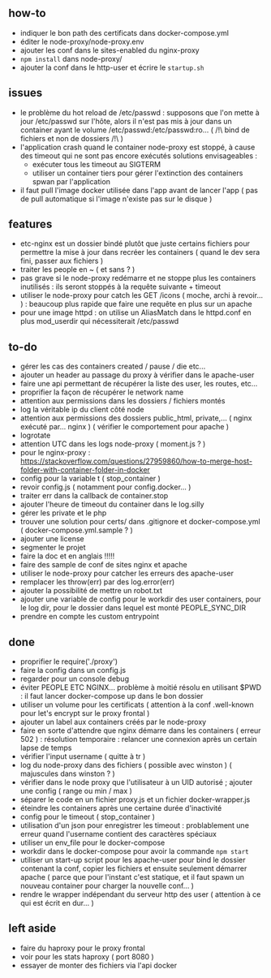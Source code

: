 ## how-to

 - indiquer le bon path des certificats dans docker-compose.yml
 - éditer le node-proxy/node-proxy.env
 - ajouter les conf dans le sites-enabled du nginx-proxy
 - `npm install` dans node-proxy/
 - ajouter la conf dans le http-user et écrire le `startup.sh`


## issues

 - le problème du hot reload de /etc/passwd : supposons que l'on mette à jour /etc/passwd sur l'hôte,
   alors il n'est pas mis à jour dans un container ayant le volume /etc/passwd:/etc/passwd:ro...
   ( /!\ bind de fichiers et non de dossiers /!\ )
 - l'application crash quand le container node-proxy est stoppé, à cause des timeout qui ne sont pas encore exécutés
   solutions envisageables : 
   * exécuter tous les timeout au SIGTERM
   * utiliser un container tiers pour gérer l'extinction des containers spwan par l'application 
 - il faut pull l'image docker utilisée dans l'app avant de lancer l'app ( pas de pull automatique si l'image n'existe pas sur le disque )


## features

 - etc-nginx est un dossier bindé plutôt que juste certains fichiers pour permettre la mise à jour dans recréer les containers 
   ( quand le dev sera fini, passer aux fichiers )
 - traiter les people en ~ ( et sans ? )
 - pas grave si le node-proxy redémarre et ne stoppe plus les containers inutilisés : ils seront stoppés à la requête suivante + timeout
 - utiliser le node-proxy pour catch les GET /icons ( moche, archi à revoir... ) : beaucoup plus rapide que faire une requête en plus sur un apache
 - pour une image httpd : on utilise un AliasMatch dans le httpd.conf en plus mod_userdir qui nécessiterait /etc/passwd


## to-do

 - gérer les cas des containers created / pause / die etc...
 - ajouter un header au passage du proxy à vérifier dans le apache-user
 - faire une api permettant de récupérer la liste des user, les routes, etc...
 - proprifier la façon de récupérer le network name
 - attention aux permissions dans les dossiers / fichiers montés
 - log la véritable ip du client côté node
 - attention aux permissions des dossiers public_html, private,... ( nginx exécuté par... nginx ) ( vérifier le comportement pour apache )
 - logrotate
 - attention UTC dans les logs node-proxy ( moment.js ? )
 - pour le nginx-proxy : https://stackoverflow.com/questions/27959860/how-to-merge-host-folder-with-container-folder-in-docker
 - config pour la variable t ( stop_container )
 - revoir config.js ( notamment pour config.docker... )
 - traiter err dans la callback de container.stop
 - ajouter l'heure de timeout du container dans le log.silly
 - gérer les private et le php
 - trouver une solution pour certs/ dans .gitignore et docker-compose.yml ( docker-compose.yml.sample ? )
 - ajouter une license
 - segmenter le projet
 - faire la doc et en anglais !!!!!
 - faire des sample de conf de sites nginx et apache
 - utiliser le node-proxy pour catcher les erreurs des apache-user
 - remplacer les throw(err) par des log.error(err)
 - ajouter la possibilité de mettre un robot.txt
 - ajouter une variable de config pour le workdir des user containers, pour le log dir, pour le dossier dans lequel est monté PEOPLE_SYNC_DIR
 - prendre en compte les custom entrypoint


## done

 - proprifier le require('./proxy')
 - faire la config dans un config.js
 - regarder pour un console debug
 - éviter PEOPLE ETC NGINX... problème à moitié résolu en utilisant $PWD : il faut lancer docker-compose up dans le bon dossier
 - utiliser un volume pour les certificats ( attention à la conf .well-known pour let's encrypt sur le proxy frontal )
 - ajouter un label aux containers créés par le node-proxy
 - faire en sorte d'attendre que nginx démarre dans les containers ( erreur 502 ) : résolution temporaire : relancer une connexion après un certain lapse de temps
 - vérifier l'input username ( quitte à tr )
 - log du node-proxy dans des fichiers ( possible avec winston ) ( majuscules dans winston ? )
 - vérifier dans le node proxy que l'utilisateur à un UID autorisé ; ajouter une config ( range ou min / max )
 - séparer le code en un fichier proxy.js et un fichier docker-wrapper.js
 - éteindre les containers après une certaine durée d'inactivité
 - config pour le timeout ( stop_container )
 - utilisation d'un json pour enregistrer les timeout : problablement une erreur quand l'username contient des caractères spéciaux 
 - utiliser un env_file pour le docker-compose
 - workdir dans le docker-compose pour avoir la commande `npm start`
 - utiliser un start-up script pour les apache-user pour bind le dossier contenant la conf, copier les fichiers et ensuite seulement démarrer apache
   ( parce que pour l'instant c'est statique, et il faut spawn un nouveau container pour charger la nouvelle conf... )
 - rendre le wrapper indépendant du serveur http des user ( attention à ce qui est écrit en dur... )
 

## left aside

 - faire du haproxy pour le proxy frontal
 - voir pour les stats haproxy ( port 8080 )
 - essayer de monter des fichiers via l'api docker
